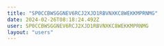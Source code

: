 ```yaml
---
title: "SP0CCBWSGGNEV6RCJ2XJD1RBVNXKC8WEKKMPRNMG"
date: 2024-02-26T08:18:24.492Z
user: SP0CCBWSGGNEV6RCJ2XJD1RBVNXKC8WEKKMPRNMG
layout: "users"
---
```

    